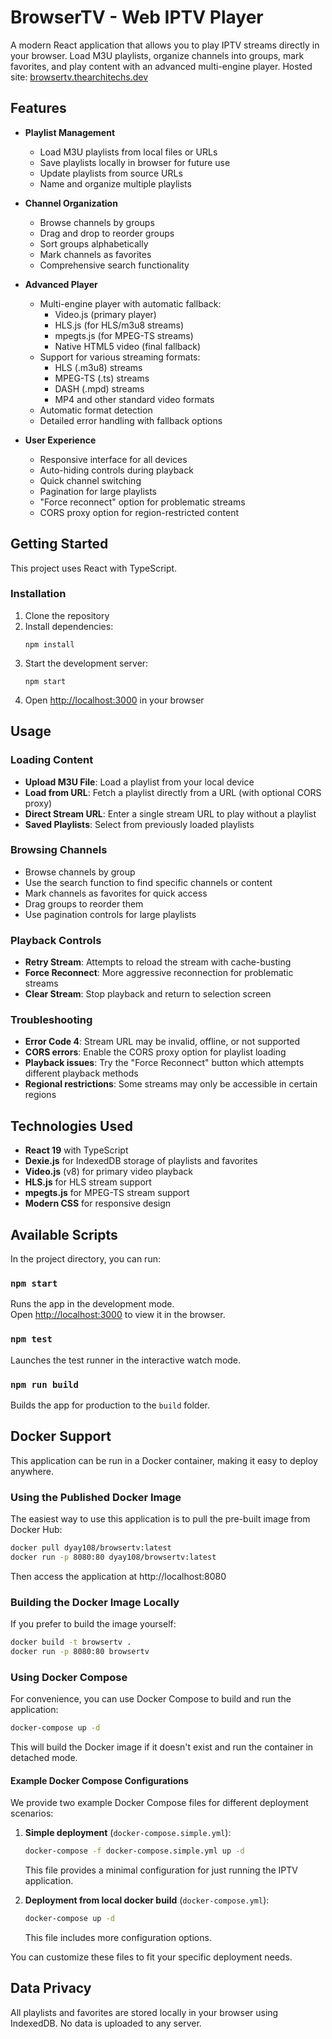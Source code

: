 # BrowserTV - Web IPTV Player

A modern React application that allows you to play IPTV streams directly in your browser. Load M3U playlists, organize channels into groups, mark favorites, and play content with an advanced multi-engine player.
Hosted site: [browsertv.thearchitechs.dev](https://browsertv.thearchitechs.dev/)

## Features

- **Playlist Management**
  - Load M3U playlists from local files or URLs
  - Save playlists locally in browser for future use
  - Update playlists from source URLs
  - Name and organize multiple playlists
  
- **Channel Organization**
  - Browse channels by groups
  - Drag and drop to reorder groups
  - Sort groups alphabetically
  - Mark channels as favorites
  - Comprehensive search functionality
  
- **Advanced Player**
  - Multi-engine player with automatic fallback:
    - Video.js (primary player)
    - HLS.js (for HLS/m3u8 streams)
    - mpegts.js (for MPEG-TS streams)
    - Native HTML5 video (final fallback)
  - Support for various streaming formats:
    - HLS (.m3u8) streams
    - MPEG-TS (.ts) streams
    - DASH (.mpd) streams
    - MP4 and other standard video formats
  - Automatic format detection
  - Detailed error handling with fallback options
  
- **User Experience**
  - Responsive interface for all devices
  - Auto-hiding controls during playback
  - Quick channel switching
  - Pagination for large playlists
  - "Force reconnect" option for problematic streams
  - CORS proxy option for region-restricted content

## Getting Started

This project uses React with TypeScript.

### Installation

1. Clone the repository
2. Install dependencies:
   ```
   npm install
   ```
3. Start the development server:
   ```
   npm start
   ```
4. Open [http://localhost:3000](http://localhost:3000) in your browser

## Usage

### Loading Content

- **Upload M3U File**: Load a playlist from your local device
- **Load from URL**: Fetch a playlist directly from a URL (with optional CORS proxy)
- **Direct Stream URL**: Enter a single stream URL to play without a playlist
- **Saved Playlists**: Select from previously loaded playlists

### Browsing Channels

- Browse channels by group
- Use the search function to find specific channels or content
- Mark channels as favorites for quick access
- Drag groups to reorder them
- Use pagination controls for large playlists

### Playback Controls

- **Retry Stream**: Attempts to reload the stream with cache-busting
- **Force Reconnect**: More aggressive reconnection for problematic streams
- **Clear Stream**: Stop playback and return to selection screen

### Troubleshooting

- **Error Code 4**: Stream URL may be invalid, offline, or not supported
- **CORS errors**: Enable the CORS proxy option for playlist loading
- **Playback issues**: Try the "Force Reconnect" button which attempts different playback methods
- **Regional restrictions**: Some streams may only be accessible in certain regions

## Technologies Used

- **React 19** with TypeScript
- **Dexie.js** for IndexedDB storage of playlists and favorites
- **Video.js** (v8) for primary video playback
- **HLS.js** for HLS stream support
- **mpegts.js** for MPEG-TS stream support
- **Modern CSS** for responsive design

## Available Scripts

In the project directory, you can run:

### `npm start`

Runs the app in the development mode.\
Open [http://localhost:3000](http://localhost:3000) to view it in the browser.

### `npm test`

Launches the test runner in the interactive watch mode.

### `npm run build`

Builds the app for production to the `build` folder.

## Docker Support

This application can be run in a Docker container, making it easy to deploy anywhere.

### Using the Published Docker Image

The easiest way to use this application is to pull the pre-built image from Docker Hub:

```bash
docker pull dyay108/browsertv:latest
docker run -p 8080:80 dyay108/browsertv:latest
```

Then access the application at http://localhost:8080

### Building the Docker Image Locally

If you prefer to build the image yourself:

```bash
docker build -t browsertv .
docker run -p 8080:80 browsertv
```

### Using Docker Compose

For convenience, you can use Docker Compose to build and run the application:

```bash
docker-compose up -d
```

This will build the Docker image if it doesn't exist and run the container in detached mode.

#### Example Docker Compose Configurations

We provide two example Docker Compose files for different deployment scenarios:

1. **Simple deployment** (`docker-compose.simple.yml`):
   ```bash
   docker-compose -f docker-compose.simple.yml up -d
   ```
   This file provides a minimal configuration for just running the IPTV application.

2. **Deployment from local docker build** (`docker-compose.yml`):
   ```bash
   docker-compose up -d
   ```
   This file includes more configuration options.
   
You can customize these files to fit your specific deployment needs.

## Data Privacy

All playlists and favorites are stored locally in your browser using IndexedDB. No data is uploaded to any server.
